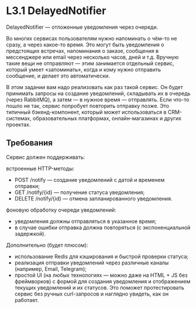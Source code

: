 # L3.1 DelayedNotifier

DelayedNotifier — отложенные уведомления через очереди.

Во многих сервисах пользователям нужно напоминать о чём-то не сразу, а через какое-то время. Это могут быть уведомления о предстоящих встречах, напоминания о заказе, сообщения в мессенджере или email через несколько часов, дней и т.д. Вручную такие вещи не отправляют — этим занимается отдельный сервис, который умеет «запоминать», когда и кому нужно отправить сообщение, и делает это автоматически.

В этом задании вам надо реализовать как раз такой сервис. Он будет принимать запросы на создание уведомлений, складывать их в очередь (через RabbitMQ), а затем — в нужное время — отправлять. Если что-то пошло не так, сервис попробует повторить отправку позже. Это типичный бэкенд-компонент, который может использоваться в CRM-системах, образовательных платформах, онлайн-магазинах и других проектах.

## Требования

Cервис должен поддерживать:

встроенные HTTP-методы:

- POST /notify — создание уведомлений с датой и временем отправки;
- GET /notify/{id} — получение статуса уведомления;
- DELETE /notify/{id} — отмена запланированного уведомления.

фоновую обработку очереди уведомлений:

- уведомления должны отправляться в указанное время;
- в случае ошибки отправка должна повторяться (с экспоненциальной задержкой).

Дополнительно (будет плюсом):

- использование Redis для кэширования и быстрой проверки статуса;
- реализация отправки уведомлений через различные каналы (например, Email, Telegram);
- простой UI (на любых технологиях — можно даже на HTML + JS без фреймворков) с формой для создания уведомления и отображением текущих уведомлений и их статусов. Это поможет протестировать сервис без ручных curl-запросов и наглядно увидеть, как он работает.